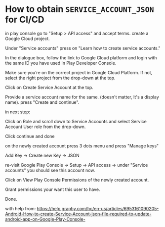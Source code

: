 # How to obtain `SERVICE_ACCOUNT_JSON` for CI/CD

in play console go to "Setup > API access" and accept terms. create a Google Cloud project.

Under "Service accounts" press on "Learn how to create service accounts."

In the dialogue box, follow the link to Google Cloud platform and login with the same ID you have used in Play Developer Console.

Make sure you’re on the correct project in Google Cloud Platform. If not, select the right project from the drop-down at the top.

Click on Create Service Account at the top.

Provide a service account name for the same. (doesn't matter, It's a display name). press "Create and continue".

in next step:

Click on Role and scroll down to Service Accounts and select Service Account User role from the drop-down.

Click continue and done

on the newly created account press 3 dots menu and press "Manage keys"

Add Key -> Create new Key -> JSON

re-visit Google Play Console -> Setup -> API access -> under "Service accounts" you should see this account now.

Click on View Play Console Permissions of the newly created account.

Grant permissions your want this user to have.

Done.

with help from: <https://help.graphy.com/hc/en-us/articles/6953161090205-Android-How-to-create-Service-Account-json-file-required-to-update-android-app-on-Google-Play-Console->
